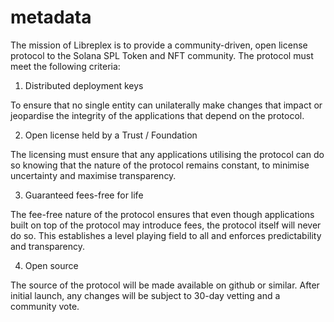 # metadata

The mission of Libreplex is to provide a community-driven, open license protocol to the Solana SPL Token and NFT community.   The protocol must meet the following criteria:

1) Distributed deployment keys

To ensure that no single entity can unilaterally make changes that impact or jeopardise the integrity of the applications that depend on the protocol.

2) Open license held by a Trust / Foundation

The licensing must ensure that any applications utilising the protocol can do so knowing that the nature of the protocol remains constant, to minimise uncertainty and maximise transparency.

3) Guaranteed fees-free for life

The fee-free nature of the protocol ensures that even though applications built on top of the protocol may introduce fees, the protocol itself will never do so.  This establishes a level playing field to all and enforces predictability and transparency.

 4) Open source

The source of the protocol will be made available on github or similar. After initial launch, any changes will be subject to 30-day vetting and a community vote.
